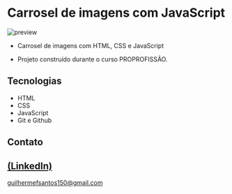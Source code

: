 # Carrosel de imagens com JavaScript

![preview](https://github.com/GuilhermeSK2/Image-Slider-com-JavaScript/assets/139295562/4967515d-c552-42a0-b89a-0cee6ba5ba47)
 
 - Carrosel de imagens com HTML, CSS e JavaScript

 - Projeto construído durante o curso PROPROFISSÃO.

## Tecnologias

- HTML
- CSS
- JavaScript
- Git e Github

## Contato
[(LinkedIn)](https://www.linkedin.com/in/guilherme-freitas-9901a220b/)
-----
guilhermefsantos150@gmail.com
